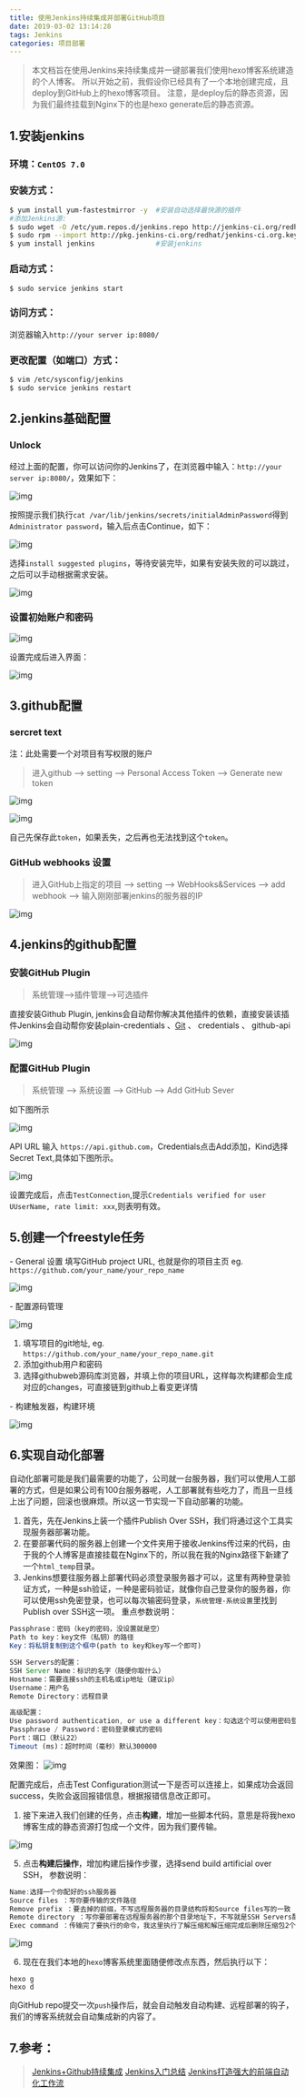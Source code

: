 ```yaml
---
title: 使用Jenkins持续集成并部署GitHub项目
date: 2019-03-02 13:14:28
tags: Jenkins
categories: 项目部署
---
```

> 本文档旨在使用Jenkins来持续集成并一键部署我们使用hexo博客系统建造的个人博客。
> 所以开始之前，我假设你已经具有了一个本地创建完成，且deploy到GitHub上的hexo博客项目。
> 注意，是deploy后的静态资源，因为我们最终挂载到Nginx下的也是hexo generate后的静态资源。

<!-- more -->

## 1.安装jenkins

### 环境：`CentOS 7.0`

### 安装方式：

```bash
$ yum install yum-fastestmirror -y  #安装自动选择最快源的插件
#添加Jenkins源:
$ sudo wget -O /etc/yum.repos.d/jenkins.repo http://jenkins-ci.org/redhat/jenkins.repo
$ sudo rpm --import http://pkg.jenkins-ci.org/redhat/jenkins-ci.org.key
$ yum install jenkins               #安装jenkins
```

### 启动方式：

`$ sudo service jenkins start`

### 访问方式：

浏览器输入`http://your server ip:8080/`

### 更改配置（如端口）方式：

```bash
$ vim /etc/sysconfig/jenkins
$ sudo service jenkins restart
```

## 2.jenkins基础配置

### Unlock

经过上面的配置，你可以访问你的Jenkins了，在浏览器中输入：`http://your server ip:8080/`，效果如下：

![img](https://cdn.jsdelivr.net/gh/rocwangv/assets/jenkins/1.png)

按照提示我们执行`cat /var/lib/jenkins/secrets/initialAdminPassword`得到`Administrator password`，输入后点击Continue，如下：

![img](https://cdn.jsdelivr.net/gh/rocwangv/assets/jenkins/2.png)

选择`install suggested plugins`，等待安装完毕，如果有安装失败的可以跳过，之后可以手动根据需求安装。

![img](https://cdn.jsdelivr.net/gh/rocwangv/assets/jenkins/3.png)

### 设置初始账户和密码

![img](https://cdn.jsdelivr.net/gh/rocwangv/assets/jenkins/4.png)

设置完成后进入界面：

![img](https://cdn.jsdelivr.net/gh/rocwangv/assets/jenkins/5.png)

## 3.github配置

### sercret text

注：此处需要一个对项目有写权限的账户

> 进入github --> setting --> Personal Access Token --> Generate new token

![img](https://cdn.jsdelivr.net/gh/rocwangv/assets/jenkins/6.png)

![img](https://cdn.jsdelivr.net/gh/rocwangv/assets/jenkins/7.png)

自己先保存此`token`，如果丢失，之后再也无法找到这个`token`。

### GitHub webhooks 设置

> 进入GitHub上指定的项目 --> setting --> WebHooks&Services --> add webhook --> 输入刚刚部署jenkins的服务器的IP

![img](https://cdn.jsdelivr.net/gh/rocwangv/assets/jenkins/8.png)

## 4.jenkins的github配置

### 安装GitHub Plugin

> 系统管理-->插件管理-->可选插件

直接安装Github Plugin, jenkins会自动帮你解决其他插件的依赖，直接安装该插件Jenkins会自动帮你安装plain-credentials 、[Git](http://lib.csdn.net/base/git) 、 credentials 、 github-api

![img](https://cdn.jsdelivr.net/gh/rocwangv/assets/jenkins/9.png)

### 配置GitHub Plugin

> 系统管理 --> 系统设置 --> GitHub --> Add GitHub Sever

如下图所示

![img](https://cdn.jsdelivr.net/gh/rocwangv/assets/jenkins/10.png)

API URL 输入 `https://api.github.com`，Credentials点击Add添加，Kind选择Secret Text,具体如下图所示。

![img](https://cdn.jsdelivr.net/gh/rocwangv/assets/jenkins/11.png)

设置完成后，点击`TestConnection`,提示`Credentials
 verified for user UUserName, rate limit: xxx`,则表明有效。

## 5.创建一个freestyle任务

\- General 设置
填写GitHub project URL, 也就是你的项目主页
eg. `https://github.com/your_name/your_repo_name`

![img](https://cdn.jsdelivr.net/gh/rocwangv/assets/jenkins/Jenkins-ghrepo-info.png)

\- 配置源码管理

![img](https://cdn.jsdelivr.net/gh/rocwangv/assets/jenkins/Jenkins-source-manage.png)

1. 填写项目的git地址, eg. `https://github.com/your_name/your_repo_name.git`
2. 添加github用户和密码
3. 选择githubweb源码库浏览器，并填上你的项目URL，这样每次构建都会生成对应的changes，可直接链到github上看变更详情

\- 构建触发器，构建环境

![img](https://cdn.jsdelivr.net/gh/rocwangv/assets/jenkins/12.png)

## 6.实现自动化部署

自动化部署可能是我们最需要的功能了，公司就一台服务器，我们可以使用人工部署的方式，但是如果公司有100台服务器呢，人工部署就有些吃力了，而且一旦线上出了问题，回滚也很麻烦。所以这一节实现一下自动部署的功能。

1. 首先，先在Jenkins上装一个插件Publish Over SSH，我们将通过这个工具实现服务器部署功能。
2. 在要部署代码的服务器上创建一个文件夹用于接收Jenkins传过来的代码，由于我的个人博客是直接挂载在Nginx下的，所以我在我的Nginx路径下新建了一个`html_temp`目录。
3. Jenkins想要往服务器上部署代码必须登录服务器才可以，这里有两种登录验证方式，一种是ssh验证，一种是密码验证，就像你自己登录你的服务器，你可以使用ssh免密登录，也可以每次输密码登录，`系统管理-系统设置`里找到Publish over SSH这一项。
重点参数说明：

```js
Passphrase：密码（key的密码，没设置就是空）
Path to key：key文件（私钥）的路径
Key：将私钥复制到这个框中(path to key和key写一个即可)

SSH Servers的配置：
SSH Server Name：标识的名字（随便你取什么）
Hostname：需要连接ssh的主机名或ip地址（建议ip）
Username：用户名
Remote Directory：远程目录

高级配置：
Use password authentication, or use a different key：勾选这个可以使用密码登录，不想配ssh的可以用这个先试试
Passphrase / Password：密码登录模式的密码
Port：端口（默认22）
Timeout (ms)：超时时间（毫秒）默认300000
```

效果图：
![img](https://cdn.jsdelivr.net/gh/rocwangv/assets/jenkins/Jenkins-overssh.png)

配置完成后，点击Test Configuration测试一下是否可以连接上，如果成功会返回success，失败会返回报错信息，根据报错信息改正即可。

1. 接下来进入我们创建的任务，点击**构建**，增加一些脚本代码，意思是将我hexo博客生成的静态资源打包成一个文件，因为我们要传输。

![img](https://cdn.jsdelivr.net/gh/rocwangv/assets/jenkins/Jenkins-building.png)

5. 点击**构建后操作**，增加构建后操作步骤，选择send build artificial over SSH， 参数说明：

``` js
Name:选择一个你配好的ssh服务器
Source files ：写你要传输的文件路径
Remove prefix ：要去掉的前缀，不写远程服务器的目录结构将和Source files写的一致
Remote directory ：写你要部署在远程服务器的那个目录地址下，不写就是SSH Servers配置里默认远程目录
Exec command ：传输完了要执行的命令，我这里执行了解压缩和解压缩完成后删除压缩包2个命令
```
![img](https://cdn.jsdelivr.net/gh/rocwangv/assets/jenkins/Jenkins-after-build.png)

6. 现在在我们本地的`hexo`博客系统里面随便修改点东西，然后执行以下：

``` shell
hexo g
hexo d
```
向GitHub repo提交一次`push`操作后，就会自动触发自动构建、远程部署的钩子，我们的博客系统就会自动集成新的内容了。


## 7.参考：

> [Jenkins+Github持续集成](http://www.jianshu.com/p/b2ed4d23a3a9)
> [Jenkins入门总结](http://www.cnblogs.com/itech/archive/2011/11/23/2260009.html)
> [Jenkins打造强大的前端自动化工作流](https://juejin.im/post/5ad1980e6fb9a028c42ea1be)